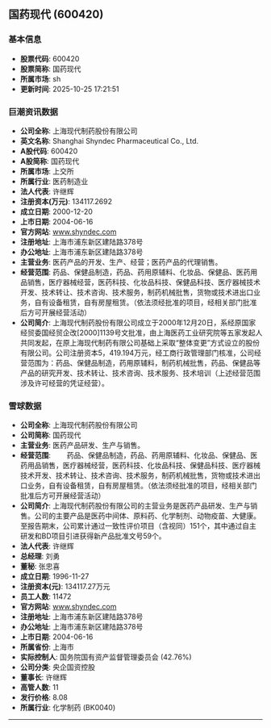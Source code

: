 ## 国药现代 (600420)

### 基本信息

- **股票代码**: 600420
- **股票简称**: 国药现代
- **所属市场**: sh
- **更新时间**: 2025-10-25 17:21:51

### 巨潮资讯数据

- **公司全称**: 上海现代制药股份有限公司
- **英文名称**: Shanghai Shyndec Pharmaceutical Co., Ltd.
- **A股代码**: 600420
- **A股简称**: 国药现代
- **所属市场**: 上交所
- **所属行业**: 医药制造业
- **法人代表**: 许继辉
- **注册资本(万元)**: 134117.2692
- **成立日期**: 2000-12-20
- **上市日期**: 2004-06-16
- **官方网站**: www.shyndec.com
- **注册地址**: 上海市浦东新区建陆路378号
- **办公地址**: 上海市浦东新区建陆路378号
- **主营业务**: 医药产品的开发、生产、经营；医药产品的代理销售。
- **经营范围**: 药品、保健品制造，药品、药用原辅料、化妆品、保健品、医药用品销售，医疗器械经营，医药科技、化妆品科技、保健品科技、医疗器械技术开发、技术转让、技术咨询、技术服务，制药机械批售，货物或技术进出口业务，自有设备租赁，自有房屋租赁。（依法须经批准的项目，经相关部门批准后方可开展经营活动）
- **公司简介**: 上海现代制药股份有限公司成立于2000年12月20日，系经原国家经贸委国经贸企改[2000]1139号文批准，由上海医药工业研究院等五家发起人共同发起，在原上海现代制药有限公司基础上采取“整体变更”方式设立的股份有限公司。公司注册资本5，419.194万元，经工商行政管理部门核准，公司经营范围为：药品、保健品制造，药用原辅料，制药机械批售，药品、保健品等产品的研究开发、技术转让、技术咨询、技术服务、技术培训（上述经营范围涉及许可经营的凭证经营）。

### 雪球数据

- **公司全称**: 上海现代制药股份有限公司
- **公司简称**: 国药现代
- **主营业务**: 医药产品研发、生产与销售。
- **经营范围**: 　　药品、保健品制造，药品、药用原辅料、化妆品、保健品、医药用品销售，医疗器械经营，医药科技、化妆品科技、保健品科技、医疗器械技术开发、技术转让、技术咨询、技术服务，制药机械批售，货物或技术进出口业务，自有设备租赁，自有房屋租赁。（依法须经批准的项目，经相关部门批准后方可开展经营活动）
- **公司简介**: 上海现代制药股份有限公司的主营业务是医药产品研发、生产与销售。公司的主要产品是医药中间体、原料药、化学制剂、动物疫苗、大健康。至报告期末，公司累计通过一致性评价项目（含视同）151个，其中通过自主研发和BD项目引进获得新产品批准文号59个。
- **法人代表**: 许继辉
- **总经理**: 刘勇
- **董秘**: 张忠喜
- **成立日期**: 1996-11-27
- **注册资本(元)**: 134117.27万元
- **员工人数**: 11472
- **官方网站**: www.shyndec.com
- **注册地址**: 上海市浦东新区建陆路378号
- **办公地址**: 上海市浦东新区建陆路378号
- **上市日期**: 2004-06-16
- **所属省份**: 上海市
- **实际控制人**: 国务院国有资产监督管理委员会 (42.76%)
- **公司分类**: 央企国资控股
- **董事长**: 许继辉
- **高管人数**: 11
- **发行价格**: 8.08
- **所属行业**: 化学制药 (BK0040)

---